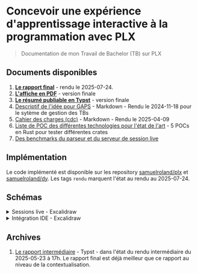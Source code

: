 # Concevoir une expérience d'apprentissage interactive à la programmation avec PLX

> Documentation de mon Travail de Bachelor (TB) sur PLX

## Documents disponibles
1. [**Le rapport final**](report/rapport-final-tb-plx.pdf) - rendu le 2025-07-24.
1. [**L'affiche en PDF**](/affiche/TB_affiche_PLX.pdf) - version finale
1. [**Le résumé publiable en Typst**](report/chapters/resume.typ) - version finale
1. [Descriptif de l'idée pour GAPS](./preparation/descriptif-gaps.md) - Markdown - Rendu le 2024-11-18 pour le sytème de gestion des TBs
1. [Cahier des charges (cdc)](./preparation/cdc.md) - Markdown - Rendu le 2025-04-09
1. [Liste de POC des différentes technologies pour l'état de l'art](./pocs) - 5 POCs en Rust pour tester différentes crates
1. [Des benchmarks du parseur et du serveur de session live](./benches/)

## Implémentation
Le code implémenté est disponible sur les repository [samuelroland/plx](https://github.com/samuelroland/plx) et [samuelroland/dy](https://github.com/samuelroland/dy). Les tags `rendu` marquent l'état au rendu au 2025-07-24.

## Schémas

<details>
<summary>Sessions live - Excalidraw</summary>

Vue d'ensemble haut niveau d'une session live
![](report/schemas/live-sessions-flow.png)

Architecture réseau
![](report/schemas/high-level-arch.opti.svg)

</details>

<details>
<summary>Intégration IDE - Excalidraw</summary>

Exo basique

![](./report/schemas/ide-experience-mental-model-simple.png)

Exo plus avancé
![](./report/schemas/ide-experience-mental-model.png)

</details>


## Archives

1. [Le rapport intermédiaire](report/rapport-intermediaire-tb-plx.pdf) - Typst - dans l'état du rendu intermédiaire du 2025-05-23 à 17h. Le rapport final est déjà meilleur que ce rapport au niveau de la contextualisation.
